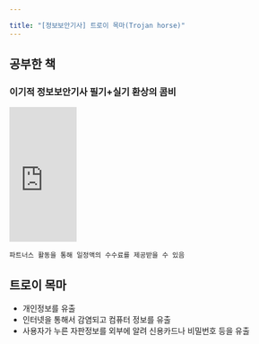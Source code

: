 ```yaml
---

title: "[정보보안기사] 트로이 목마(Trojan horse)"
---
```


## 공부한 책
### 이기적 정보보안기사 필기+실기 환상의 콤비

<iframe src="https://coupa.ng/bTZNkr" width="120" height="240" frameborder="0" scrolling="no" referrerpolicy="unsafe-url"></iframe>

`파트너스 활동을 통해 일정액의 수수료를 제공받을 수 있음`  

## 트로이 목마
- 개인정보를 유출
- 인터넷을 통해서 감염되고 컴퓨터 정보를 유출
- 사용자가 누른 자판정보를 외부에 알려 신용카드나 비밀번호 등을 유출
